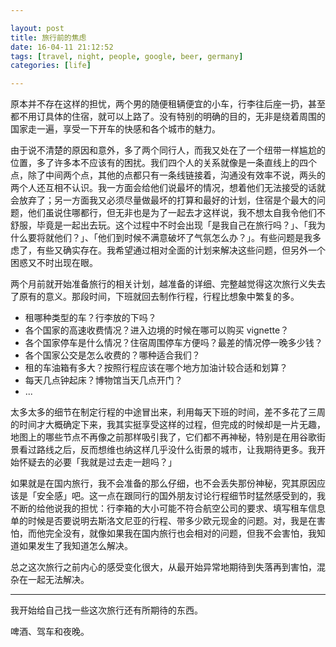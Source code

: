 ```yaml
---

layout: post
title: 旅行前的焦虑
date: 16-04-11 21:12:52
tags: [travel, night, people, google, beer, germany]
categories: [life]

---
```


原本并不存在这样的担忧，两个男的随便租辆便宜的小车，行李往后座一扔，甚至都不用订具体的住宿，就可以上路了。没有特别的明确的目的，无非是绕着周围的国家走一遍，享受一下开车的快感和各个城市的魅力。

由于说不清楚的原因和意外，多了两个同行人，而我又处在了一个纽带一样尴尬的位置，多了许多本不应该有的困扰。我们四个人的关系就像是一条直线上的四个点，除了中间两个点，其他的点都只有一条线链接着，沟通没有效率不说，两头的两个人还互相不认识。我一方面会给他们说最坏的情况，想着他们无法接受的话就会放弃了；另一方面我又必须尽量做最坏的打算和最好的计划，住宿是个最大的问题，他们虽说住哪都行，但无非也是为了一起去才这样说，我不想太自我令他们不舒服，毕竟是一起出去玩。这个过程中不时会出现「是我自己在旅行吗？」、「我为什么要将就他们？」、「他们到时候不满意破坏了气氛怎么办？」。有些问题是我多虑了，有些又确实存在。我希望通过相对全面的计划来解决这些问题，但另外一个困惑又不时出现在眼。

两个月前就开始准备旅行的相关计划，越准备的详细、完整越觉得这次旅行义失去了原有的意义。那段时间，下班就回去制作行程，行程比想象中繁复的多。

- 租哪种类型的车？行李放的下吗？
- 各个国家的高速收费情况？进入边境的时候在哪可以购买 vignette？
- 各个国家停车是什么情况？住宿周围停车方便吗？最差的情况停一晚多少钱？
- 各个国家公交是怎么收费的？哪种适合我们？
- 租的车油箱有多大？按照行程应该在哪个地方加油计较合适和划算？
- 每天几点钟起床？博物馆当天几点开门？
- ...

太多太多的细节在制定行程的中途冒出来，利用每天下班的时间，差不多花了三周的时间才大概确定下来，我其实挺享受这样的过程，但完成的时候却是一片无趣，地图上的哪些节点不再像之前那样吸引我了，它们都不再神秘，特别是在用谷歌街景看过路线之后，反而想维也纳这样几乎没什么街景的城市，让我期待更多。我开始怀疑去的必要「我就是过去走一趟吗？」

如果就是在国内旅行，我不会准备的那么仔细，也不会丢失那份神秘，究其原因应该是「安全感」吧。这一点在跟同行的国外朋友讨论行程细节时猛然感受到的，我不断的给他说我的担忧：行李箱的大小可能不符合航空公司的要求、填写租车信息单的时候是否要说明去斯洛文尼亚的行程、带多少欧元现金的问题。对，我是在害怕，而他完全没有，就像如果我在国内旅行也会相对的问题，但我不会害怕，我知道如果发生了我知道怎么解决。

总之这次旅行之前内心的感受变化很大，从最开始异常地期待到失落再到害怕，混杂在一起无法解决。

---

我开始给自己找一些这次旅行还有所期待的东西。

啤酒、驾车和夜晚。